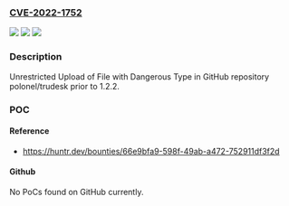 ### [CVE-2022-1752](https://cve.mitre.org/cgi-bin/cvename.cgi?name=CVE-2022-1752)
![](https://img.shields.io/static/v1?label=Product&message=polonel%2Ftrudesk&color=blue)
![](https://img.shields.io/static/v1?label=Version&message=n%2Fa&color=blue)
![](https://img.shields.io/static/v1?label=Vulnerability&message=CWE-434%20Unrestricted%20Upload%20of%20File%20with%20Dangerous%20Type&color=brighgreen)

### Description

Unrestricted Upload of File with Dangerous Type in GitHub repository polonel/trudesk prior to 1.2.2.

### POC

#### Reference
- https://huntr.dev/bounties/66e9bfa9-598f-49ab-a472-752911df3f2d

#### Github
No PoCs found on GitHub currently.

